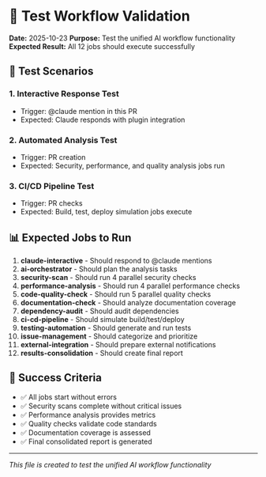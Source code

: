 # 🧪 Test Workflow Validation

**Date:** 2025-10-23
**Purpose:** Test the unified AI workflow functionality
**Expected Result:** All 12 jobs should execute successfully

## 🎯 Test Scenarios

### 1. Interactive Response Test
- Trigger: @claude mention in this PR
- Expected: Claude responds with plugin integration

### 2. Automated Analysis Test
- Trigger: PR creation
- Expected: Security, performance, and quality analysis jobs run

### 3. CI/CD Pipeline Test
- Trigger: PR checks
- Expected: Build, test, deploy simulation jobs execute

## 📊 Expected Jobs to Run

1. **claude-interactive** - Should respond to @claude mentions
2. **ai-orchestrator** - Should plan the analysis tasks
3. **security-scan** - Should run 4 parallel security checks
4. **performance-analysis** - Should run 4 parallel performance checks
5. **code-quality-check** - Should run 5 parallel quality checks
6. **documentation-check** - Should analyze documentation coverage
7. **dependency-audit** - Should audit dependencies
8. **ci-cd-pipeline** - Should simulate build/test/deploy
9. **testing-automation** - Should generate and run tests
10. **issue-management** - Should categorize and prioritize
11. **external-integration** - Should prepare external notifications
12. **results-consolidation** - Should create final report

## 🎯 Success Criteria

- ✅ All jobs start without errors
- ✅ Security scans complete without critical issues
- ✅ Performance analysis provides metrics
- ✅ Quality checks validate code standards
- ✅ Documentation coverage is assessed
- ✅ Final consolidated report is generated

---

*This file is created to test the unified AI workflow functionality*